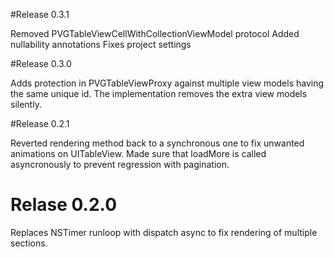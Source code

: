 #Release 0.3.1

Removed PVGTableViewCellWithCollectionViewModel protocol
Added nullability annotations
Fixes project settings

#Release 0.3.0

Adds protection in PVGTableViewProxy against multiple
view models having the same unique id. 
The implementation removes the extra view models silently.

#Release 0.2.1

Reverted rendering method back to a synchronous one to fix unwanted animations on UITableView. 
Made sure that loadMore is called asyncronously to prevent regression with pagination.

# Relase 0.2.0

Replaces NSTimer runloop with dispatch async to fix
rendering of multiple sections.